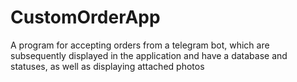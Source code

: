 # CustomOrderApp
A program for accepting orders from a telegram bot, which are subsequently displayed in the application and have a database and statuses, as well as displaying attached photos
